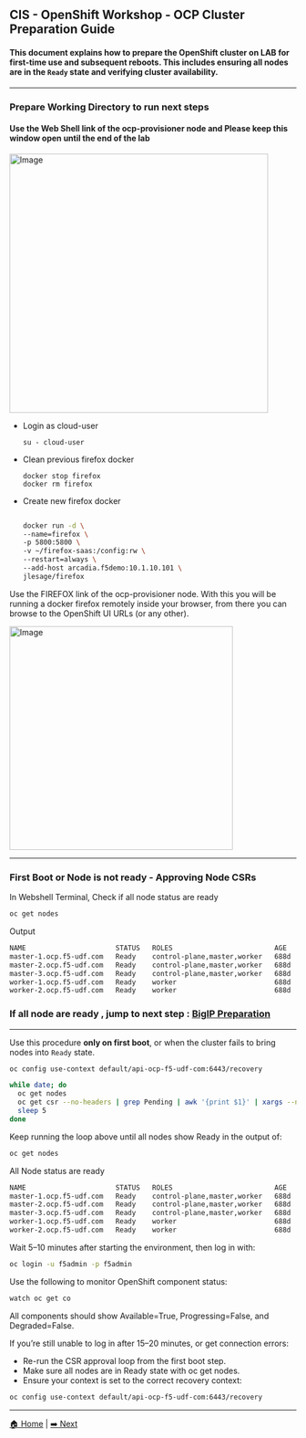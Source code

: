 ## CIS - OpenShift Workshop - OCP Cluster Preparation Guide

#### This document explains how to prepare the OpenShift cluster on LAB for first-time use and subsequent reboots. This includes ensuring all nodes are in the `Ready` state and verifying cluster availability.

---

### Prepare Working Directory to run next steps


#### Use the Web Shell link of the ocp-provisioner node and Please keep this window open until the end of the lab

<img width="454" alt="Image" src="https://github.com/user-attachments/assets/93ce4bbe-80b8-40f5-89da-3de378a97e3e" />

- Login as cloud-user
  ```
  su - cloud-user
  ```
- Clean previous firefox docker
  ```
  docker stop firefox
  docker rm firefox
  ```
- Create new firefox docker
  ```bash
  
  docker run -d \
  --name=firefox \
  -p 5800:5800 \
  -v ~/firefox-saas:/config:rw \
  --restart=always \
  --add-host arcadia.f5demo:10.1.10.101 \
  jlesage/firefox
  ```

Use the FIREFOX link of the ocp-provisioner node. With this you will be running a docker firefox remotely inside your browser, from there you can browse to the OpenShift UI URLs (or any other). 

<img width="392" alt="Image" src="https://github.com/user-attachments/assets/a0f94c0d-718c-4baf-86d5-97448fcfb551" />

---

### First Boot or Node is not ready - Approving Node CSRs

In Webshell Terminal, Check if all node status are ready
```bash
oc get nodes
```

Output
```bash
NAME                      STATUS   ROLES                         AGE    VERSION
master-1.ocp.f5-udf.com   Ready    control-plane,master,worker   688d   v1.29.8+f10c92d
master-2.ocp.f5-udf.com   Ready    control-plane,master,worker   688d   v1.29.8+f10c92d
master-3.ocp.f5-udf.com   Ready    control-plane,master,worker   688d   v1.29.8+f10c92d
worker-1.ocp.f5-udf.com   Ready    worker                        688d   v1.29.8+f10c92d
worker-2.ocp.f5-udf.com   Ready    worker                        688d   v1.29.8+f10c92d
```

### If all node are ready , jump to next step : [BigIP Preparation](BigIP-Preparation.md)

----

Use this procedure **only on first boot**, or when the cluster fails to bring nodes into `Ready` state.

```bash
oc config use-context default/api-ocp-f5-udf-com:6443/recovery

while date; do
  oc get nodes
  oc get csr --no-headers | grep Pending | awk '{print $1}' | xargs --no-run-if-empty oc adm certificate approve
  sleep 5
done
```
Keep running the loop above until all nodes show Ready in the output of:

```bash
oc get nodes
```

All Node status are ready
```bash
NAME                      STATUS   ROLES                         AGE    VERSION
master-1.ocp.f5-udf.com   Ready    control-plane,master,worker   688d   v1.29.8+f10c92d
master-2.ocp.f5-udf.com   Ready    control-plane,master,worker   688d   v1.29.8+f10c92d
master-3.ocp.f5-udf.com   Ready    control-plane,master,worker   688d   v1.29.8+f10c92d
worker-1.ocp.f5-udf.com   Ready    worker                        688d   v1.29.8+f10c92d
worker-2.ocp.f5-udf.com   Ready    worker                        688d   v1.29.8+f10c92d
```

Wait 5–10 minutes after starting the environment, then log in with:

```bash
oc login -u f5admin -p f5admin
```

Use the following to monitor OpenShift component status:
```bash
watch oc get co
```
All components should show Available=True, Progressing=False, and Degraded=False.

If you’re still unable to log in after 15–20 minutes, or get connection errors:
- Re-run the CSR approval loop from the first boot step.
- Make sure all nodes are in Ready state with oc get nodes.
- Ensure your context is set to the correct recovery context:

```bash
oc config use-context default/api-ocp-f5-udf-com:6443/recovery
```

---
[🏠 Home](readme.md) | [➡️ Next](BigIP-Preparation.md)
